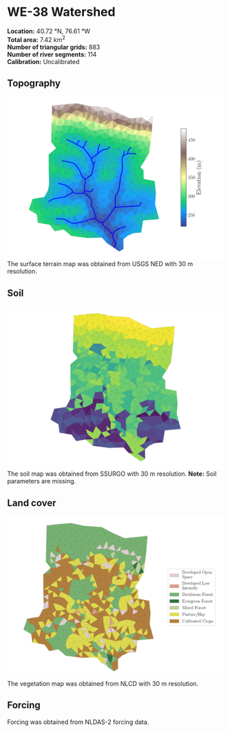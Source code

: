 # WE-38 Watershed

**Location:** 40.72 &deg;N, 76.61 &deg;W<br>
**Total area:** 7.42 km<sup>2</sup><br>
**Number of triangular grids:** 883<br>
**Number of river segments:** 114<br>
**Calibration:** Uncalibrated

## Topography

![Topography](https://github.com/PSUmodeling/PIHM-Simulations/blob/master/WE38/images/topo.png "Topography")
The surface terrain map was obtained from USGS NED with 30 m resolution.

## Soil

![Soil](https://github.com/PSUmodeling/PIHM-Simulations/blob/master/WE38/images/soil.png "Soil")
The soil map was obtained from SSURGO with 30 m resolution. **Note:** Soil parameters are missing.

## Land cover

![Land cover](https://github.com/PSUmodeling/PIHM-Simulations/blob/master/WE38/images/lc.png "Land cover")
The vegetation map was obtained from NLCD with 30 m resolution.

## Forcing

Forcing was obtained from NLDAS-2 forcing data.

